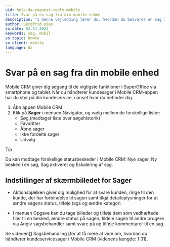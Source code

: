 ```yaml
---
uid: help-da-request-reply-mobile
title: Svar på en sag fra din mobile enhed
description: "I denne vejledning lærer du, hvordan du besvarer en sag i Mobile CRM."
author: Bergfrid Dias
so.date: 03.14.2023
keywords: sag, mobil
so.topic: howto
so.client: mobile
language: da
---
```


# Svar på en sag fra din mobile enhed

Mobile CRM giver dig adgang til de vigtigste funktioner i SuperOffice via smartphone og tablet. Når du håndterer kundesager i Mobile CRM-appen har du styr på din kundeservice, uanset hvor du befinder dig.

1. Åbn appen Mobile CRM.
1. Klik på **Sager** i menuen Navigator, og vælg mellem de forskellige lister:
    * Søg (medtager liste over søgehistorik)
    * Favoritter
    * Åbne sager
    * Ikke fordelte sager
    * Udvalg

> [!TIP]
> Du kan modtage forskellige statusbeskeder i Mobile CRM: Nye sager, Ny besked i en sag, Sag aktiveret og Eskalering af sag.

## Indstillinger af skærmbilledet for Sager

* Aktionsbjælken giver dig mulighed for at svare kunden, ringe til den kunde, der har forbindelse til sagen samt tilgå detailoplysninger for at ændre sagens status, tilføje tags og ændre kategori.

* I menuen Opgave kan du tage billeder og tilføje dem som vedhæftede filer til en besked, ændre status på sagen, tildele sagen til andre brugere via Angiv sagsbehandler samt svare på og tilføje kommentarer til en sag.

Se videoen][1] Sagsbehandling [for at få mere at vide om, hvordan du håndterer kundeservicesager i Mobile CRM (videoens længde: 1:31).

<!--
> [!Video https://community.SuperOffice.com/globalassets/user--admin/learning/user-guide/service--reqeusts/request-handling-mobile-crm.mp4] -->

<!-- Referenced links -->
[1]: https://community.superoffice.com/globalassets/user--admin/learning/user-guide/service--reqeusts/request-handling-mobile-crm.mp4

<!-- Referenced images -->
